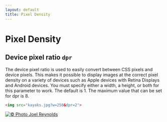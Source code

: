 ```yaml
---
layout: default
title: Pixel Density
---
```


# Pixel Density

## Device pixel ratio `dpr`

The device pixel ratio is used to easily convert between CSS pixels and device pixels. This makes it possible to display images at the correct pixel density on a variety of devices such as Apple devices with Retina Displays and Android devices. You must specify either a width, a height, or both for this parameter to work. The default is 1. The maximum value that can be set for dpr is 8.

~~~ html
<img src="kayaks.jpg?w=250&dpr=2">
~~~

[![© Photo Joel Reynolds](https://glide.herokuapp.com/1.0/kayaks.jpg?w=250&dpr=2)](https://glide.herokuapp.com/1.0/kayaks.jpg?w=250&dpr=2)